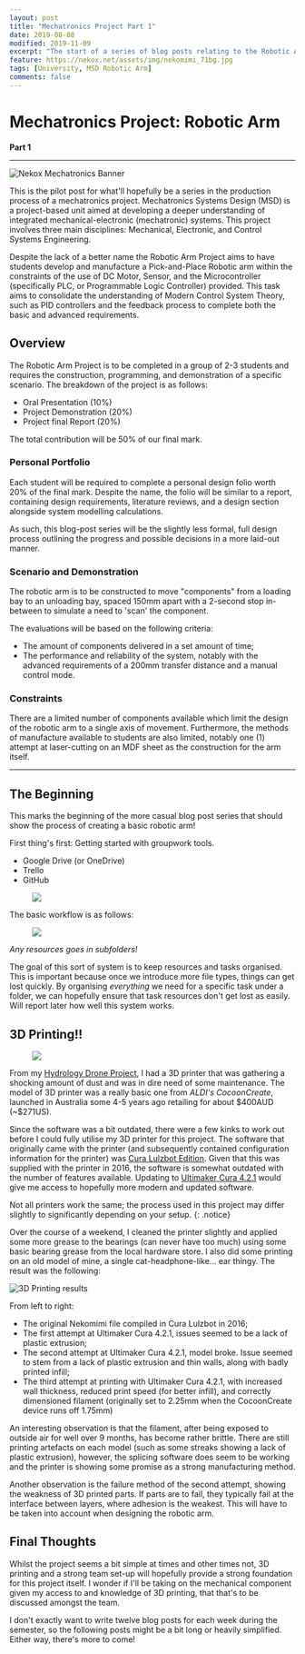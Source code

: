 ```yaml
---
layout: post
title: "Mechatronics Project Part 1"
date: 2019-08-08
modified: 2019-11-09
excerpt: "The start of a series of blog posts relating to the Robotic Arm Mechatronics Project"
feature: https://nekox.net/assets/img/nekomimi_71bg.jpg
tags: [University, MSD Robotic Arm]
comments: false
---
```


# Mechatronics Project: Robotic Arm

**Part 1**

---

![Nekox Mechatronics Banner](https://nekox.net/assets/img/mechatronics-part-1/mechatronics_banner.jpg)



This is the pilot post for what'll hopefully be a series in the production process of a mechatronics project. Mechatronics Systems Design (MSD) is a project-based unit aimed at  developing a deeper understanding of integrated mechanical-electronic  (mechatronic) systems. This project involves three main disciplines:  Mechanical, Electronic, and Control Systems Engineering.

Despite the lack of a better name the Robotic Arm Project aims to have  students develop and manufacture a Pick-and-Place Robotic arm within  the constraints of the use of DC Motor, Sensor, and the Microcontroller  (specifically PLC, or Programmable Logic Controller) provided. This task  aims to consolidate the understanding of Modern Control System Theory,  such as PID controllers and the feedback process to complete both the basic and advanced requirements.

## Overview

The Robotic Arm Project is to be completed in a group of 2-3 students and requires the construction, programming, and demonstration of a specific scenario. The breakdown of the project is as follows:

* Oral Presentation (10%)
* Project Demonstration (20%)
* Project final Report (20%)

The total contribution will be 50% of our final mark.

### Personal Portfolio

Each student will be required to complete a personal design folio worth 20% of the final mark. Despite the name, the folio will be similar to a report, containing design requirements, literature reviews, and a design section alongside system modelling calculations.

As such, this blog-post series will be the slightly less formal, full design process outlining the progress and possible decisions in a more laid-out manner.

### Scenario and Demonstration

The robotic arm is to be constructed to move "components" from a loading bay to an unloading bay, spaced 150mm apart with a 2-second stop in-between to simulate a need to 'scan' the component.

The evaluations will be based on the following criteria:

* The amount of components delivered in a set amount of time;
* The performance and reliability of the system, notably with the advanced requirements of a 200mm transfer distance and a manual control mode.

### Constraints

There are a limited number of components available which limit the design of the robotic arm to a single axis of movement. Furthermore, the methods of manufacture available to students are also limited, notably one (1) attempt at laser-cutting on an MDF sheet as the construction for the arm itself.

---

## The Beginning

This marks the beginning of the more casual blog post series that should show the process of creating a basic robotic arm!

First thing's first: Getting started with groupwork tools. 

* Google Drive (or OneDrive)
* Trello
* GitHub

<figure>
<a href="https://nekox.net/assets/img/mechatronics-part-1/firefox_EuPm6w9biw.png"><img src="https://nekox.net/assets/img/mechatronics-part-1/firefox_EuPm6w9biw.png"></a>
</figure>

The basic workflow is as follows:

<figure>
<a href="https://nekox.net/assets/img/mechatronics-part-1/1565307011264.png"><img src="https://nekox.net/assets/img/mechatronics-part-1/1565307011264.png"></a>
</figure>

*Any resources goes in subfolders!*

The goal of this sort of system is to keep resources and tasks organised. This is important because once we introduce more file types, things can get lost quickly. By organising *everything* we need for a specific task under a folder, we can hopefully ensure that task resources don't get lost as easily. Will report later how well this system works.

## 3D Printing!!

<figure>
<a href="https://nekox.net/assets/img/mechatronics-part-1/3dp1.jpg"><img src="https://nekox.net/assets/img/mechatronics-part-1/3dp1.jpg"></a>
</figure>

From my [Hydrology Drone Project](https://github.com/Mikanwolfe/Hydrology-Drone-Zuiho), I had a 3D printer that was gathering a shocking amount of dust and was in dire need of some maintenance. The model of 3D printer was a really basic one from *ALDI's CocoonCreate*, launched in Australia some 4-5 years ago retailing for about \$400AUD (~\$271US).

Since the software was a bit outdated, there were a few kinks to work out before I could fully utilise my 3D printer for this project. The software that originally came with the printer (and subsequently contained configuration information for the printer) was [Cura Lulzbot Edition](https://www.lulzbot.com/cura). Given that this was supplied with the printer in 2016, the software is somewhat outdated with the number of features available. Updating to [Ultimaker Cura 4.2.1](https://ultimaker.com/software/ultimaker-cura) would give me access to hopefully more modern and updated software.

Not all printers work the same; the process used in this project may differ slightly to significantly depending on your setup.
{: .notice}

Over the course of a weekend, I cleaned the printer slightly and applied some more grease to the bearings (can never have too much) using some basic bearing grease from the local hardware store. I also did some printing on an old model of mine, a single cat-headphone-like... ear thingy. The result was the following:

![3D Printing results](https://nekox.net/assets/img/mechatronics-part-1/68416038_424633244927828_3113275836996780032_n.jpg)

From left to right:

* The original Nekomimi file compiled in Cura Lulzbot in 2016;
* The first attempt at Ultimaker Cura 4.2.1,  issues seemed to be a lack of plastic extrusion;
* The second attempt at Ultimaker Cura 4.2.1, model broke. Issue seemed to stem from a lack of plastic extrusion and thin walls, along with badly printed infill;
* The third attempt at printing with Ultimaker Cura 4.2.1, with increased wall thickness, reduced print speed (for better infill), and correctly dimensioned filament (originally set to 2.25mm when the CocoonCreate device runs off 1.75mm)

An interesting observation is that the filament, after being exposed to outside air for well over 9 months, has become rather brittle. There are still printing artefacts on each model (such as some streaks showing a lack of plastic extrusion), however, the splicing software does seem to be working and the printer is showing some promise as a strong manufacturing method.

Another observation is the failure method of the second attempt, showing the weakness of 3D printed parts. If parts are to fail, they typically fail at the interface between layers, where adhesion is the weakest. This will have to be taken into account when designing the robotic arm.

## Final Thoughts

Whilst the project seems a bit simple at times and other times not, 3D printing and a strong team set-up will hopefully provide a strong foundation for this project itself. I wonder if I'll be taking on the mechanical component given my access to and knowledge of 3D printing, that that's to be discussed amongst the team. 

I don't exactly want to write twelve blog posts for each week during the semester, so the following posts might be a bit long or heavily simplified. Either way, there's more to come!